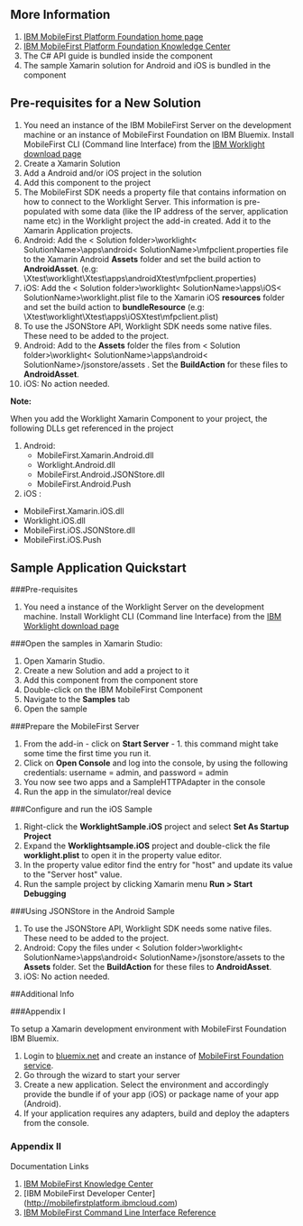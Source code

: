 ## More Information

1. [IBM MobileFirst Platform Foundation home page](http://mobilefirstplatform.ibmcloud.com)
2. [IBM MobileFirst Platform Foundation Knowledge Center](https://www.ibm.com/support/knowledgecenter/SSHS8R_8.0.0/wl_welcome.html)
3.  The C# API guide is bundled inside the component
4.  The sample Xamarin solution for Android and iOS is bundled in the component

## Pre-requisites for a New Solution

 1.  You need an instance of the IBM MobileFirst Server on the development machine or an instance of MobileFirst Foundation on IBM Bluemix.  Install MobileFirst CLI (Command line Interface) from the [ IBM Worklight download page](https://mobilefirstplatform.ibmcloud.com/downloads/)
 2.  Create a Xamarin Solution
 3.  Add a Android and/or iOS project in the solution
 4.  Add this component to the project 
 5. The MobileFirst SDK needs a property file that contains information on how to connect to the Worklight Server. This information is pre-populated with some data (like the IP address of the server, application name etc) in the Worklight project the add-in created. Add it to the Xamarin Application projects.
  1. Android: Add the < Solution folder>\worklight\< SolutionName>\apps\android< SolutionName>\mfpclient.properties file to the Xamarin Android **Assets** folder and set the build action to **AndroidAsset**. (e.g: \Xtest\worklight\Xtest\apps\androidXtest\mfpclient.properties)
  2. iOS: Add the < Solution folder>\worklight\< SolutionName>\apps\iOS< SolutionName>\worklight.plist file to the Xamarin iOS **resources** folder and set the build action to **bundleResource** (e.g: \Xtest\worklight\Xtest\apps\iOSXtest\mfpclient.plist)
 8. To use the JSONStore API, Worklight SDK needs some native files. These need to be added to the project.
   1. Android: Add to the **Assets** folder the files from < Solution folder>\worklight\< SolutionName>\apps\android< SolutionName>/jsonstore/assets . Set the **BuildAction** for these files to **AndroidAsset**.
   1. iOS: No action needed.

**Note:** 

When you add the Worklight Xamarin Component to your project, the following DLLs get referenced in the project

1. Android:   
   * MobileFirst.Xamarin.Android.dll
   * Worklight.Android.dll
   * MobileFirst.Android.JSONStore.dll
   * MobileFirst.Android.Push
2.  iOS :  
   * MobileFirst.Xamarin.iOS.dll
   * Worklight.iOS.dll
   * MobileFirst.iOS.JSONStore.dll
   * MobileFirst.iOS.Push

## Sample Application Quickstart

###Pre-requisites
 

1.  You need a instance of the Worklight Server on the development machine.  Install Worklight CLI (Command line Interface) from the [ IBM Worklight download page](http://www.ibm.com/developerworks/mobile/worklight/download/cli.html)

###Open the samples in Xamarin Studio:

1. Open Xamarin Studio.
2. Create a new Solution and add a project to it
3. Add this component from the component store
4. Double-click on the IBM MobileFirst Component
5. Navigate to the **Samples** tab
3. Open the sample

###Prepare the MobileFirst Server

1.  From the add-in - click on **Start Server** - 1. this command might take some time the first time you run it.
2.  Click on **Open Console** and log into the console, by using the following credentials: username =  admin, and password =  admin
3.  You now see two apps and a SampleHTTPAdapter in the console
4.  Run the app in the simulator/real device


###Configure and run the iOS Sample

1. Right-click the **WorklightSample.iOS** project and select **Set As Startup Project**
2. Expand the **Worklightsample.iOS** project and double-click the file **worklight.plist** to open it in the property value editor.
3. In the property value editor find the entry for "host" and update its value to the "Server host" value.
4. Run the sample project by clicking Xamarin menu **Run > Start Debugging**

###Using JSONStore in the Android Sample
 1. To use the JSONStore API, Worklight SDK needs some native files. These need to be added to the project.
   1. Android: Copy the files under < Solution folder>\worklight\< SolutionName>\apps\android< SolutionName>/jsonstore/assets to the **Assets** folder. Set the **BuildAction** for these files to **AndroidAsset**.
   1. iOS: No action needed.

##Additional Info

###Appendix I

To setup a Xamarin development environment with MobileFirst Foundation IBM Bluemix.

 1. Login to [bluemix.net](https://bluemix.net) and create an instance of [MobileFirst Foundation service](https://console.ng.bluemix.net/catalog/services/mobile-foundation/).
 2. Go through the wizard to start your server
 3. Create a new application. Select the environment and accordingly provide the bundle if of your app (iOS) or package name of your app (Android).
 4. If your application requires any adapters, build and deploy the adapters from the console.

### Appendix II
Documentation Links

1. [IBM MobileFirst Knowledge Center](https://www.ibm.com/support/knowledgecenter/SSHS8R_8.0.0/wl_welcome.html)
2. [IBM MobileFirst Developer Center] (http://mobilefirstplatform.ibmcloud.com)
3. [IBM MobileFirst Command Line Interface Reference](https://www.ibm.com/support/knowledgecenter/SSHS8R_8.0.0/com.ibm.worklight.admin.doc/admin/c_administering_ibm_worklight_applications_through_command_line.html)